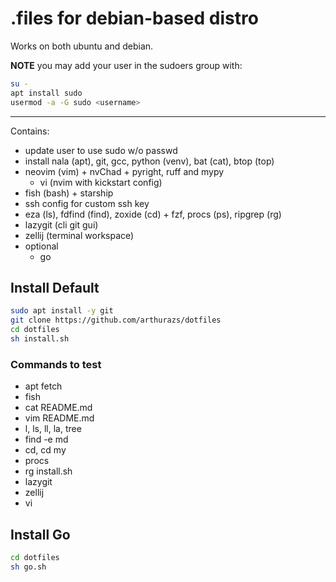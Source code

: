 # .files for debian-based distro

Works on both ubuntu and debian.

**NOTE** you may add your user in the sudoers group with:

```bash
su -
apt install sudo
usermod -a -G sudo <username>
```

---

Contains:

- update user to use sudo w/o passwd
- install nala (apt), git, gcc, python (venv), bat (cat), btop (top)
- neovim (vim) + nvChad + pyright, ruff and mypy
  - vi (nvim with kickstart config)
- fish (bash) + starship
- ssh config for custom ssh key
- eza (ls), fdfind (find), zoxide (cd) + fzf, procs (ps), ripgrep (rg)
- lazygit (cli git gui)
- zellij (terminal workspace)
- optional
  - go

## Install Default

```bash
sudo apt install -y git
git clone https://github.com/arthurazs/dotfiles
cd dotfiles
sh install.sh
```

### Commands to test

- apt fetch
- fish
- cat README.md
- vim README.md
- l, ls, ll, la, tree
- find -e md
- cd, cd my
- procs
- rg install.sh
- lazygit
- zellij
- vi

## Install Go

```bash
cd dotfiles
sh go.sh
```

